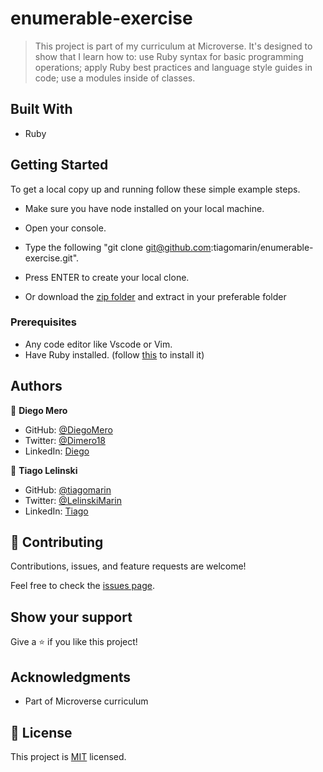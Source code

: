 # enumerable-exercise

> This project is part of my curriculum at Microverse. It's designed to show that I learn how to: use Ruby syntax for basic programming operations; apply Ruby best practices and language style guides in code; use a modules inside of classes. 

## Built With

- Ruby

## Getting Started

To get a local copy up and running follow these simple example steps.

- Make sure you have node installed on your local machine.
- Open your console.
- Type the following "git clone git@github.com:tiagomarin/enumerable-exercise.git".
- Press ENTER to create your local clone.

- Or download the [zip folder](https://github.com/tiagomarin/enumerable-exercise/archive/refs/heads/development.zip) and extract in your preferable folder

### Prerequisites

- Any code editor like Vscode or Vim.
- Have Ruby installed. (follow [this](https://github.com/microverseinc/curriculum-ruby/blob/main/simple-ruby/articles/ruby_installation_instructions.md) to install it)

## Authors

👤 **Diego Mero**

- GitHub: [@DiegoMero](https://github.com/DiegoMero)
- Twitter: [@Dimero18](https://twitter.com/Dimero18)
- LinkedIn: [Diego](https://www.linkedin.com/in/diego-mero/)

👤 **Tiago Lelinski**

- GitHub: [@tiagomarin](https://github.com/tiagomarin)
- Twitter: [@LelinskiMarin](https://twitter.com/LelinskiMarin)
- LinkedIn: [Tiago](https://www.linkedin.com/in/tiago-lelinski-marin/)

## 🤝 Contributing

Contributions, issues, and feature requests are welcome!

Feel free to check the [issues page](../../issues/).

## Show your support

Give a ⭐️ if you like this project!

## Acknowledgments

- Part of Microverse curriculum

## 📝 License

This project is [MIT](./LICENSE) licensed.
